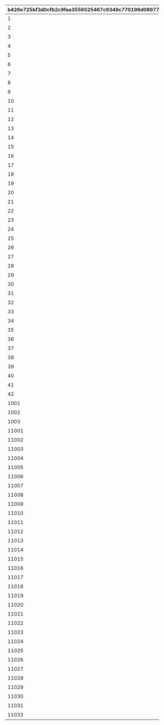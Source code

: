 |b426e725bf3d0cfb2c9faa3556525467c9349c770198d089778934f74af10d8d|2d0f485944c8c778119b36be658b1889d1a96b491c2ebfc350bec8d3cedb9059|7eaf074d0a0f47e0e11ab4f8e547b80d1b90c1db1fb7f9b4ca316c6345a8e62b|deb3ebb6b48a0be68b16e53a2e3f4a716235bbfaccfceb799410fa8ac3fb1969|f36bf50d9ba42df8984e0d776808ab877cd5be549df64833ac724d2b01cc0183|a23737751348de3f10582c10a87a0437de1263746b3bc8aac017eb91fe9d903c|edde89b995a87344ba6039845a3e342ae979591c8898795a36b6cb65d1ca9733|6e6c167c78a4182d7ba4445a01e2eb212b64578640cf2b945a864fb13025a48d|
| --- | --- | --- | --- | --- | --- | --- | --- |
|1|1|52001|1|0|0|1|【料理】ダイスが2個に増える|
|2|1|52002|1|0|0|1|【料理】ダイスの目が必ず「1」になる|
|3|1|52002|3|0|0|2|【料理】次のターン数のカウントをスキップする|
|4|1|52004|1|0|0|1|【料理】ダイスの目が必ず「4」になる|
|5|1|52006|1|0|0|1|【料理】ダイスの目が\n「4・5・6」のみになる|
|6|1|52007|1|0|0|1|【料理】ダイスの目が1回目は必ず「3」に、2回目は必ず「6」になる|
|7|1|52003|1|0|0|1|【料理】ダイスの目が必ず「5」になる|
|8|1|52008|2|0|0|7|【料理】マイルマスの獲得マイルが200%アップする|
|9|2|4|3|0|0|2|【イベント】次のターン数のカウントをスキップする|
|10|2|5|2|0|0|3|【イベント】マイルマスの獲得マイルが100%アップする|
|11|2|6|2|0|0|5|【イベント】ミニゲームの獲得マイルが100%アップする|
|12|2|7|3|0|0|4|【イベント】マイルショップの全商品が20%以上割引される|
|13|1|52009|1|0|0|1|【料理】ダイスの目が1回目は必ず「8」に、2回目は必ず「1」になる|
|14|1|52010|2|0|0|6|【料理】「マイルマス」「トレ\nジャーマス」「ショップマス」のRANKが1つ上がる|
|15|1|52011|1|0|0|1|【料理】ダイスの目が1回目は必ず「2」に、2回目は必ず「7」になる|
|16|1|52012|1|0|0|1|【料理】ダイスの目が\n「1・2・3」のみになる|
|17|1|52012|3|0|0|2|【料理】次のターン数のカウントをスキップする|
|18|1|52014|1|0|0|8|【料理】移動時にマイルマスをスキップできる|
|19|1|52005|1|0|0|1|【料理】次回移動時に1マス分多く進める|
|20|1|52014|1|2|2|1|【料理】次回移動時に1マス分多く進める|
|21|1|52015|1|0|0|1|【料理】ダイスが2個に増える|
|22|1|52015|1|0|0|1|【料理】次回移動時に1マス分多く進める|
|23|1|52016|1|0|0|1|【料理】ダイスの目が必ず「6」になる|
|24|1|52017|1|0|0|9|【料理】移動系カテゴリーの料理が食べられなくなる|
|25|1|52018|1|0|0|1|【料理】ダイスの目が必ず「3」になる|
|26|1|52019|1|0|0|1|【料理】ダイスの目が必ず「8」になる|
|27|2|98011|3|0|0|2|【イベント】次のターン数のカウントをスキップする|
|28|2|98012|3|0|0|2|【イベント】次のターン数のカウントをスキップする|
|29|1|52020|2|0|0|10|【料理】移動時にマイルマスをスキップできる|
|30|1|52020|1|2|2|1|【料理】次回移動時に1マス分多く進める|
|31|1|52021|2|0|0|10|【料理】移動時にトレジャーマスをスキップできる|
|32|1|52022|1|0|0|1|【料理】ダイスの「5と6」の\n目が出る確率が3倍になる|
|33|1|52023|1|0|0|1|【料理】ダイスの目が1回目は必ず「6」に、2回目は必ず「3」になる|
|34|1|52024|1|0|0|1|【料理】次回移動時に3マス分多く進める|
|35|1|52025|2|0|0|10|【料理】移動時に「マイルマス」「トレジャーマス」をスキップできる|
|36|1|52027|1|0|0|1|【料理】ダイスの目が必ず「5」になる|
|37|1|52028|1|0|0|1|【料理】ダイスの目が\n「1・2」のみになる|
|38|1|52029|1|0|0|1|【料理】ダイスの目が必ず「2」になる|
|39|1|52029|3|0|0|2|【料理】次のターン数のカウントをスキップする|
|40|2|8|3|0|0|4|【イベント】マイルショップの全商品が20%以上割引される|
|41|1|52030|3|0|0|11|【料理】「マイルマス」を「トレジャーマス」に変化させる|
|42|1|52031|1|0|0|1|【料理】ダイスの目が\n「1・6・6・6・8・8」になる|
|1001|3|1|1|0|0|99|最大ｎマイルを入手する|
|1002|3|2|1|0|0|99|ダイスを1回振りなおせる|
|1003|3|3|1|0|0|99|ダイスを1回振りなおせる_有効ターン2|
|11001|3|1001|1|0|0|126501|【仲間】最大50％割引確定の\nショップを開く\n（1品100％割引あり）|
|11002|3|1002|1|0|0|105301|【仲間】最大1000マイルを入手する|
|11003|3|1003|1|0|0|126401|【仲間】料理を1つ入手する|
|11004|3|1004|1|0|0|100501|【仲間】ダイスの目を1回振りなおせる|
|11005|3|1005|1|0|0|101301|【仲間】ダイスの目を2回振りなおせる|
|11006|3|1006|1|0|0|104301|【仲間】出目が4のダイスを同時に振ってどちらか選択できる|
|11007|3|1007|1|0|0|102701|【仲間】出目が3のダイスを同時に振ってどちらか選択できる|
|11008|3|1008|1|0|0|100901|【仲間】出目の合計が7以上になるまでダイスを追加で振れる|
|11009|3|1009|1|0|0|105101|【仲間】最大50％割引確定の\nショップを開く\n（1品100％割引あり）|
|11010|3|1010|1|0|0|101801|【仲間】最大1000マイルを入手する|
|11011|3|1011|1|0|0|129701|【仲間】ダイスの表と裏どちらを適用するか選択できる|
|11012|3|1012|1|0|0|101601|【仲間】ダイスの目を1回振りなおせる|
|11013|3|1013|1|0|0|105601|【仲間】ダイスの目を2回振りなおせる|
|11014|3|1014|1|0|0|102001|【仲間】出目が3のダイスを同時に振ってどちらか選択できる|
|11015|3|1015|1|0|0|129601|【仲間】出目の合計が7以上になるまでダイスを追加で振れる|
|11016|3|1016|1|0|0|100401|【仲間】出たダイスの目が奇数だった場合、ライバルを1ターン休みにできる|
|11017|3|1017|1|0|0|127701|【仲間】出たダイスの目が偶数だった場合、1マス分多く進める|
|11018|3|1018|1|0|0|127801|【仲間】出たダイスの目が奇数だった場合、ライバルを1ターン休みにできる|
|11019|3|1019|1|0|0|104801|【仲間】最大50％割引確定の\nショップを開く\n（1品100％割引あり）|
|11020|3|1020|1|0|0|104701|【仲間】ダイスの目を2回振りなおせる|
|11021|3|1021|1|0|0|105001|【仲間】出目の合計が7以上になるまでダイスを追加で振れる|
|11022|3|1022|1|0|0|103201|【仲間】最大2000マイルを入手する|
|11023|3|1023|1|0|0|130901|【仲間】福引券を1枚入手する|
|11024|3|1024|1|0|0|102501|【仲間】料理を1つ入手する|
|11025|3|1025|1|0|0|100801|【仲間】ダイスの表と裏どちらを適用するか選択できる|
|11026|3|1026|1|0|0|123301|【仲間】出目が4のダイスを同時に振ってどちらか選択できる|
|11027|3|1027|1|0|0|104601|【仲間】最大50％割引確定の\nショップを開く\n（1品100％割引あり）|
|11028|3|1028|1|0|0|118101|【仲間】ダイスの目を2回振りなおせる|
|11029|3|1029|1|0|0|103401|【仲間】出目の合計が7以上になるまでダイスを追加で振れる|
|11030|3|1030|1|0|0|118001|【仲間】最大2000マイルを入手する|
|11031|3|1031|1|0|0|102801|【仲間】福引券を1枚入手する|
|11032|3|1032|1|0|0|100201|【仲間】料理を1つ入手する|